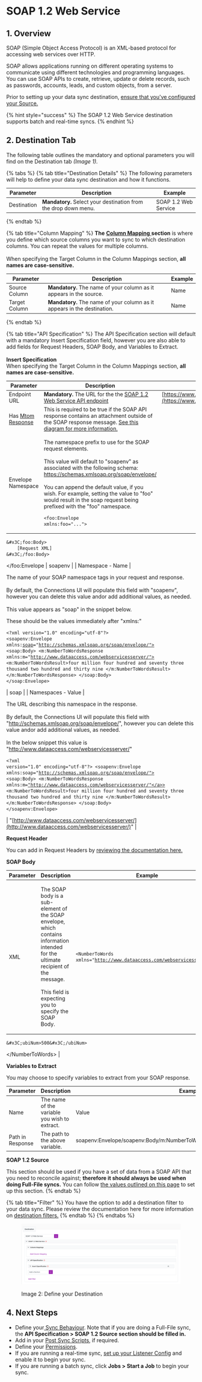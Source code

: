 # SOAP 1.2 Web Service

## 1. Overview

SOAP (Simple Object Access Protocol) is an XML-based protocol for accessing web services over HTTP.

SOAP allows applications running on different operating systems to communicate using different technologies and programming languages. You can use SOAP APIs to create, retrieve, update or delete records, such as passwords, accounts, leads, and custom objects, from a server.

Prior to setting up your data sync destination, [ensure that you've configured your Source.](../supported-data-sync-sources/)

{% hint style="success" %}
The SOAP 1.2 Web Service destination supports batch and real-time syncs.
{% endhint %}

## 2. Destination Tab

The following table outlines the mandatory and optional parameters you will find on the Destination tab _(Image 1)._

{% tabs %}
{% tab title="Destination Details" %}
The following parameters will help to define your data sync destination and how it functions.

<table><thead><tr><th>Parameter</th><th width="289.66666666666663">Description</th><th>Example</th></tr></thead><tbody><tr><td>Destination</td><td><strong>Mandatory.</strong> Select your destination from the drop down menu.</td><td>SOAP 1.2 Web Service</td></tr></tbody></table>
{% endtab %}

{% tab title="Column Mapping" %}
**The** [**Column Mapping** ](../building-data-syncs/columns-and-mappings/#3.-column-mappings)**section** is where you define which source columns you want to sync to which destination columns. You can repeat the values for multiple columns.\
\
When specifying the Target Column in the Column Mappings section, **all names are case-sensitive.**

| Parameter     | Description                                                              | Example |
| ------------- | ------------------------------------------------------------------------ | ------- |
| Source Column | **Mandatory.** The name of your column as it appears in the source.      | Name    |
| Target Column | **Mandatory.** The name of your column as it appears in the destination. | Name    |
{% endtab %}

{% tab title="API Specification" %}
The API Specification section will default with a mandatory Insert Specification field, however you are also able to add fields for Request Headers, SOAP Body, and Variables to Extract.\
\
**Insert Specification**\
When specifying the Target Column in the Column Mappings section, **all names are case-sensitive.**

| Parameter                                                                                              | Description                                                                                                                                                                                                                                                                                                                                                                                                                                                                                                                                                                                                                                                                                                                                                                                                                                                                                                                                                                                                                  | Example                                                                                                                                |
| ------------------------------------------------------------------------------------------------------ | ---------------------------------------------------------------------------------------------------------------------------------------------------------------------------------------------------------------------------------------------------------------------------------------------------------------------------------------------------------------------------------------------------------------------------------------------------------------------------------------------------------------------------------------------------------------------------------------------------------------------------------------------------------------------------------------------------------------------------------------------------------------------------------------------------------------------------------------------------------------------------------------------------------------------------------------------------------------------------------------------------------------------------- | -------------------------------------------------------------------------------------------------------------------------------------- |
| Endpoint URL                                                                                           | **Mandatory.** The URL for the the [SOAP 1.2 Web Service API endpoint](https://www.ibm.com/docs/en/wsr-and-r/8.5.6?topic=mswsd-retrieving-addresses-from-soap-11-soap-12-endpoints)                                                                                                                                                                                                                                                                                                                                                                                                                                                                                                                                                                                                                                                                                                                                                                                                                                          | [https://www.dataaccess.com/webservicesserver/NumberConversion.wso](https://www.dataaccess.com/webservicesserver/NumberConversion.wso) |
| Has [Mtom Response](https://www.ibm.com/docs/en/integration-bus/10.0?topic=services-what-is-soap-mtom) | This is required to be true if the SOAP API response contains an attachment outside of the SOAP response message. [See this diagram for more information.](https://images.app.goo.gl/E82L6mYrJxCxXwhKA)                                                                                                                                                                                                                                                                                                                                                                                                                                                                                                                                                                                                                                                                                                                                                                                                                      |                                                                                                                                        |
| Envelope Namespace                                                                                     | <p>The namespace prefix to use for the SOAP request elements.<br><br>This value will default to "soapenv" as associated with the following schema: <a href="https://schemas.xmlsoap.org/soap/envelope/">https://schemas.xmlsoap.org/soap/envelope/</a><br><br>You can append the default value, if you wish. For example, setting the value to "foo" would result in the soap request being prefixed with the "foo" namespace. </p><p></p><pre><code>&#x3C;foo:Envelope xmlns:foo="...">
	&#x3C;foo:Body>
		[Request XML]
	&#x3C;/foo:Body>
&#x3C;/foo:Envelope
</code></pre>                                                                                                                                                                                                                                                                                                                                                                                                                                                | soapenv                                                                                                                                |
| Namespace - Name                                                                                       | <p></p><p>The name of your SOAP namespace tags in your request and response. <br><br>By default, the Connections UI will populate this field with "soapenv", however you can delete this value andor add additional values, as needed.<br><br>This value appears as "soap" in the snippet below.</p><p></p><p>These should be the values immediately after "xmlns:"<br></p><pre><code>&#x3C;?xml version="1.0" encoding="utf-8"?>
&#x3C;soapenv:Envelope
	xmlns:<a data-footnote-ref href="#user-content-fn-1">soap</a>="http://schemas.xmlsoap.org/soap/envelope/">
	&#x3C;soap:Body>
		&#x3C;m:NumberToWordsResponse
			xmlns:m="http://www.dataaccess.com/webservicesserver/">
			&#x3C;m:NumberToWordsResult>four million four hundred and seventy three thousand two hundred and thirty nine &#x3C;/m:NumberToWordsResult>
		&#x3C;/m:NumberToWordsResponse>
	&#x3C;/soap:Body>
&#x3C;/soap:Envelope>
</code></pre>                                                                                                     | soap                                                                                                                                   |
| Namespaces - Value                                                                                     | <p></p><p>The URL describing this namespace in the response. <br><br>By default, the Connections UI will populate this field with "<a href="http://schemas.xmlsoap.org/soap/envelope/">http://schemas.xmlsoap.org/soap/envelope/</a>", however you can delete this value andor add additional values, as needed.<br><br>In the below snippet this value is "<a href="http://www.dataaccess.com/webservicesserver/">http://www.dataaccess.com/webservicesserver/</a>"<br></p><pre><code>&#x3C;?xml version="1.0" encoding="utf-8"?>
&#x3C;soapenv:Envelope
	xmlns:soap="http://schemas.xmlsoap.org/soap/envelope/">
	&#x3C;soap:Body>
		&#x3C;m:NumberToWordsResponse
			xmlns:m=<a data-footnote-ref href="#user-content-fn-2">"http://www.dataaccess.com/webservicesserver/"</a>>
			&#x3C;m:NumberToWordsResult>four million four hundred and seventy three thousand two hundred and thirty nine &#x3C;/m:NumberToWordsResult>
		&#x3C;/m:NumberToWordsResponse>
	&#x3C;/soap:Body>
&#x3C;/soapenv:Envelope>
</code></pre> | "[http://www.dataaccess.com/webservicesserver/](http://www.dataaccess.com/webservicesserver/)"                                         |

**Request Header**

You can add in Request Headers by [reviewing the documentation here.](../building-data-syncs/advanced-settings/request-headers.md)

**SOAP Body**

| Parameter | Description                                                                                                                                                                                             | Example                                                                                                                                                     |
| --------- | ------------------------------------------------------------------------------------------------------------------------------------------------------------------------------------------------------- | ----------------------------------------------------------------------------------------------------------------------------------------------------------- |
| XML       | <p>The SOAP body is a sub-element of the SOAP envelope, which contains information intended for the ultimate recipient of the message.<br><br>This field is expecting you to specify the SOAP Body.</p> | <pre><code>&#x3C;NumberToWords xmlns="http://www.dataaccess.com/webservicesserver/">
    &#x3C;ubiNum>500&#x3C;/ubiNum>
&#x3C;/NumberToWords>
</code></pre> |

**Variables to Extract**

You may choose to specify variables to extract from your SOAP response.

| Parameter        | Description                                   | Example                                                                         |
| ---------------- | --------------------------------------------- | ------------------------------------------------------------------------------- |
| Name             | The name of the variable you wish to extract. | Value                                                                           |
| Path in Response | The path to the above variable.               | soapenv:Envelope/soapenv:Body/m:NumberToWordsResponse/m:NumberToWordsResult\[1] |

**SOAP 1.2 Source**

This section should be used if you have a set of data from a SOAP API that you need to reconcile against; **therefore it should always be used when doing Full-File syncs.** You can follow [the values outlined on this page](../supported-data-sync-sources/soap-1.2-web-service.md) to set up this section.
{% endtab %}

{% tab title="Filter" %}
You have the option to add a destination filter to your data sync. Please review the documentation here for more information on [destination filters.](../building-data-syncs/advanced-settings/filters.md#target-filters)
{% endtab %}
{% endtabs %}

<figure><img src="../../.gitbook/assets/image (611).png" alt=""><figcaption><p>Image 2: Define your Destination</p></figcaption></figure>

## 4. Next Steps

* Define your[ Sync Behaviour](../building-data-syncs/sync-behaviour.md). Note that if you are doing a Full-File sync, the **API Specification > SOAP 1.2 Source section should be filled in.**
* Add in your [Post Sync Scripts](../building-data-syncs/advanced-settings/post-sync-scripts.md), if required.
* Define your [Permissions](../building-data-syncs/#2.-create-a-data-sync-configuration).
* If you are running a real-time sync, [set up your Listener Config](../supported-real-time-sync-stream-sources/) and enable it to begin your sync.
* If you are running a batch sync, click **Jobs > Start a Job** to begin your sync.

[^1]: Namespace tag

[^2]: Namespace Value
